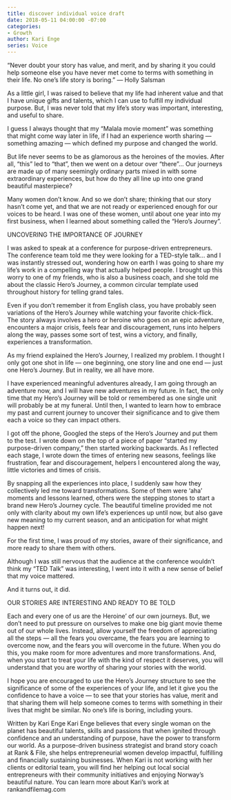 ```yaml
---
title: discover individual voice draft
date: 2018-05-11 04:00:00 -07:00
categories:
- Growth
author: Kari Enge
series: Voice
---
```


“Never doubt your story has value, and merit, and by sharing it you could help someone else you have never met come to terms with something in their life. No one’s life story is boring.” — Holly Salsman

As a little girl, I was raised to believe that my life had inherent value and that I have unique gifts and talents, which I can use to fulfill my individual purpose. But, I was never told that my life’s story was important, interesting, and useful to share.

I guess I always thought that my “Malala movie moment” was something that might come way later in life, if I had an experience worth sharing — something amazing — which defined my purpose and changed the world.

But life never seems to be as glamorous as the heroines of the movies. After all, “this” led to “that”, then we went on a detour over “there”... Our journeys are made up of many seemingly ordinary parts mixed in with some extraordinary experiences, but how do they all line up into one grand beautiful masterpiece?

Many women don’t know. And so we don’t share; thinking that our story hasn’t come yet, and that we are not ready or experienced enough for our voices to be heard. I was one of these women, until about one year into my first business, when I learned about something called the “Hero’s Journey”.

UNCOVERING THE IMPORTANCE OF JOURNEY

I was asked to speak at a conference for purpose-driven entrepreneurs. The conference team told me they were looking for a TED-style talk… and I was instantly stressed out, wondering how on earth I was going to share my life’s work in a compelling way that actually helped people. I brought up this worry to one of my friends, who is also a business coach, and she told me about the classic Hero’s Journey, a common circular template used throughout history for telling grand tales.

Even if you don’t remember it from English class, you have probably seen variations of the Hero’s Journey while watching your favorite chick-flick. The story always involves a hero or heroine who goes on an epic adventure, encounters a major crisis, feels fear and discouragement, runs into helpers along the way, passes some sort of test, wins a victory, and finally, experiences a transformation.

As my friend explained the Hero’s Journey, I realized my problem. I thought I only got one shot in life — one beginning, one story line and one end — just one Hero’s Journey. But in reality, we all have more.

I have experienced meaningful adventures already, I am going through an adventure now, and I will have new adventures in my future. In fact, the only time that my Hero’s Journey will be told or remembered as one single unit will probably be at my funeral. Until then, I wanted to learn how to embrace my past and current journey to uncover their significance and to give them each a voice so they can impact others.

I got off the phone, Googled the steps of the Hero’s Journey and put them to the test. I wrote down on the top of a piece of paper “started my purpose-driven company,” then started working backwards. As I reflected each stage, I wrote down the times of entering new seasons, feelings like frustration, fear and discouragement, helpers I encountered along the way, little victories and times of crisis.

By snapping all the experiences into place, I suddenly saw how they collectively led me toward transformations. Some of them were ‘aha’ moments and lessons learned, others were the stepping stones to start a brand new Hero’s Journey cycle. The beautiful timeline provided me not only with clarity about my own life’s experiences up until now, but also gave new meaning to my current season, and an anticipation for what might happen next!

For the first time, I was proud of my stories, aware of their significance, and more ready to share them with others.

Although I was still nervous that the audience at the conference wouldn’t think my “TED Talk” was interesting, I went into it with a new sense of belief that my voice mattered.

And it turns out, it did.

OUR STORIES ARE INTERESTING AND READY TO BE TOLD

Each and every one of us are the Heroine’ of our own journeys. But, we don’t need to put pressure on ourselves to make one big giant movie theme out of our whole lives. Instead, allow yourself the freedom of appreciating all the steps —  all the fears you overcame, the fears you are learning to overcome now, and the fears you will overcome in the future. When you do this, you make room for more adventures and more transformations. And, when you start to treat your life with the kind of respect it deserves, you will understand that you are worthy of sharing your stories with the world.

I hope you are encouraged to use the Hero’s Journey structure to see the significance of some of the experiences of your life, and let it give you the confidence to have a voice — to see that your stories has value, merit and that sharing them will help someone comes to terms with something in their lives that might be similar. No one’s life is boring, including yours.

Written by Kari Enge
Kari Enge believes that every single woman on the planet has beautiful talents, skills and passions that when ignited through confidence and an understanding of purpose, have the power to transform our world.  As a purpose-driven business strategist and brand story coach at Rank & File, she helps entrepreneurial women develop impactful, fulfilling and financially sustaining businesses.  When Kari is not working with her clients or editorial team, you will find her helping out local social entrepreneurs with their community initiatives and enjoying Norway’s beautiful nature. You can learn more about Kari’s work at rankandfilemag.com
